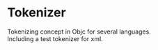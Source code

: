 # Tokenizer
Tokenizing concept in Objc for several languages.<br>
Including a test tokenizer for xml.
